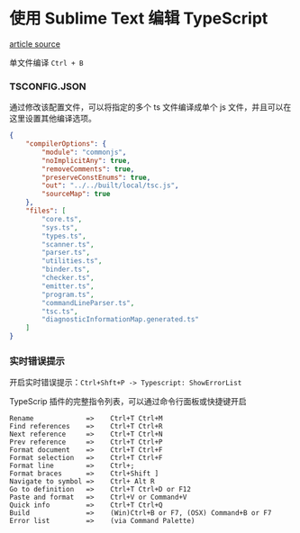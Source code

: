 # 使用 Sublime Text 编辑 TypeScript

[article source](https://cmatskas.com/getting-started-with-typescript-and-sublime-text/)

单文件编译 `Ctrl + B` 

### TSCONFIG.JSON

通过修改该配置文件，可以将指定的多个 ts 文件编译成单个 js 文件，并且可以在这里设置其他编译选项。

```json
{
    "compilerOptions": {
        "module": "commonjs",
        "noImplicitAny": true,
        "removeComments": true,
        "preserveConstEnums": true,
        "out": "../../built/local/tsc.js",
        "sourceMap": true
    },
    "files": [
        "core.ts",
        "sys.ts",
        "types.ts",
        "scanner.ts",
        "parser.ts",
        "utilities.ts",
        "binder.ts",
        "checker.ts",
        "emitter.ts",
        "program.ts",
        "commandLineParser.ts",
        "tsc.ts",
        "diagnosticInformationMap.generated.ts"
    ]
}
```

### 实时错误提示

开启实时错误提示：`Ctrl+Shft+P -> Typescript: ShowErrorList`

TypeScrip 插件的完整指令列表，可以通过命令行面板或快捷键开启

```
Rename             =>    Ctrl+T Ctrl+M  
Find references    =>    Ctrl+T Ctrl+R  
Next reference     =>    Ctrl+T Ctrl+N  
Prev reference     =>    Ctrl+T Ctrl+P  
Format document    =>    Ctrl+T Ctrl+F  
Format selection   =>    Ctrl+T Ctrl+F  
Format line        =>    Ctrl+;  
Format braces      =>    Ctrl+Shift ]  
Navigate to symbol =>    Ctrl+ Alt R  
Go to definition   =>    Ctrl+T Ctrl+D or F12  
Paste and format   =>    Ctrl+V or Command+V  
Quick info         =>    Ctrl+T Ctrl+Q  
Build              =>    (Win)Ctrl+B or F7, (OSX) Command+B or F7  
Error list         =>    (via Command Palette)
```
